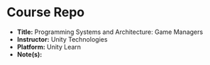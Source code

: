 # Course Repo

- **Title:** Programming Systems and Architecture: Game Managers
- **Instructor:** Unity Technologies
- **Platform:** Unity Learn
- **Note(s):**
